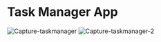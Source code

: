 # Task Manager App

![Capture-taskmanager](https://github.com/user-attachments/assets/e8d94202-7bef-498e-b3df-109821f5fefc)
![Capture-taskmanager-2](https://github.com/user-attachments/assets/78211311-59f4-42ae-b2eb-11df04102a00)
